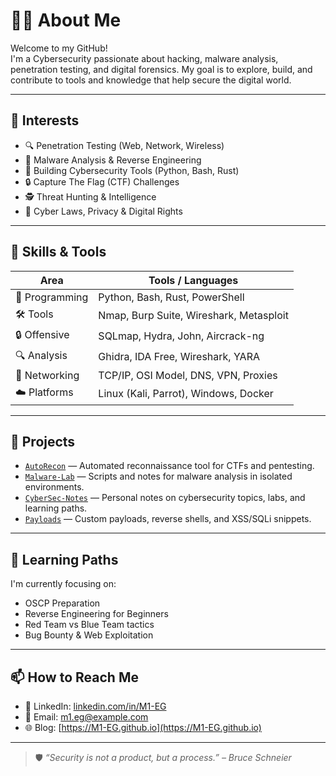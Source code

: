 # 👨‍💻 About Me

Welcome to my GitHub!  
I'm a Cybersecurity passionate about hacking, malware analysis, penetration testing, and digital forensics.
My goal is to explore, build, and contribute to tools and knowledge that help secure the digital world. 

---

## 🔐 Interests

- 🔍 Penetration Testing (Web, Network, Wireless)
- 🧪 Malware Analysis & Reverse Engineering
- 🧰 Building Cybersecurity Tools (Python, Bash, Rust)
- 🔒 Capture The Flag (CTF) Challenges
- 🕵️ Threat Hunting & Intelligence
- 📜 Cyber Laws, Privacy & Digital Rights

---

## 🧠 Skills & Tools

| Area             | Tools / Languages                           |
|------------------|----------------------------------------------|
| 🐍 Programming   | Python, Bash, Rust, PowerShell               |
| 🛠 Tools         | Nmap, Burp Suite, Wireshark, Metasploit      |
| 🔒 Offensive     | SQLmap, Hydra, John, Aircrack-ng             |
| 🔍 Analysis      | Ghidra, IDA Free, Wireshark, YARA            |
| 📡 Networking    | TCP/IP, OSI Model, DNS, VPN, Proxies         |
| ☁️ Platforms     | Linux (Kali, Parrot), Windows, Docker        |

---

## 📁 Projects

- [`AutoRecon`](https://github.com/M1-EG/autorecon) — Automated reconnaissance tool for CTFs and pentesting.
- [`Malware-Lab`](https://github.com/M1-EG/malware-lab) — Scripts and notes for malware analysis in isolated environments.
- [`CyberSec-Notes`](https://github.com/M1-EG/cybersec-notes) — Personal notes on cybersecurity topics, labs, and learning paths.
- [`Payloads`](https://github.com/M1-EG/payloads) — Custom payloads, reverse shells, and XSS/SQLi snippets.

---

## 🎯 Learning Paths

I'm currently focusing on:

- OSCP Preparation  
- Reverse Engineering for Beginners  
- Red Team vs Blue Team tactics  
- Bug Bounty & Web Exploitation  

---

## 📫 How to Reach Me

- 💼 LinkedIn: [linkedin.com/in/M1-EG](https://linkedin.com/in/M1-EG)
- 📧 Email: m1.eg@example.com
- 🌐 Blog: [https://M1-EG.github.io](https://M1-EG.github.io)

---

> 🛡️ _“Security is not a product, but a process.” – Bruce Schneier_

